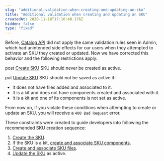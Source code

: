 ```yaml
---
slug: "additional-validation-when-creating-and-updating-an-sku"
title: "Additional validation when creating and updating an SKU"
createdAt: 2020-11-18T17:10:40.176Z
hidden: false
type: "fixed"
---
```


Before, [Catalog API](ref:catalog-api-overview) did not apply the same validation rules seen in Admin, which had unintended side effects for our users when they attempted to activate an SKU they created or updated. Now we have corrected this behavior and the following restrictions apply.

<span class="api pg-type type-post">post</span> [Create SKU](ref:catalog-api-post-sku)
SKU should never be created as active.

<span class="api pg-type type-put">put</span> [Update SKU](ref:catalog-api-put-sku)
SKU should not be saved as active if:

- It does not have files added and associated to it.
- It is a kit and does not have components created and associated with it.
- It is a kit and one of its components is not set as active.

From now on, if you violate these conditions when attempting to create or update an SKU, you will receive a `400 Bad Request` error.

These constraints were created to guide developers into following the recommended SKU creation sequence:

1. [Create the SKU](ref:catalog-api-post-sku).
2. If the SKU is a kit, [create and associate SKU components](ref:catalog-api-post-sku-kit).
3. [Create and associate SKU files](ref:catalog-api-post-sku-file).
4. [Update the SKU](ref:catalog-api-put-sku) as active.
